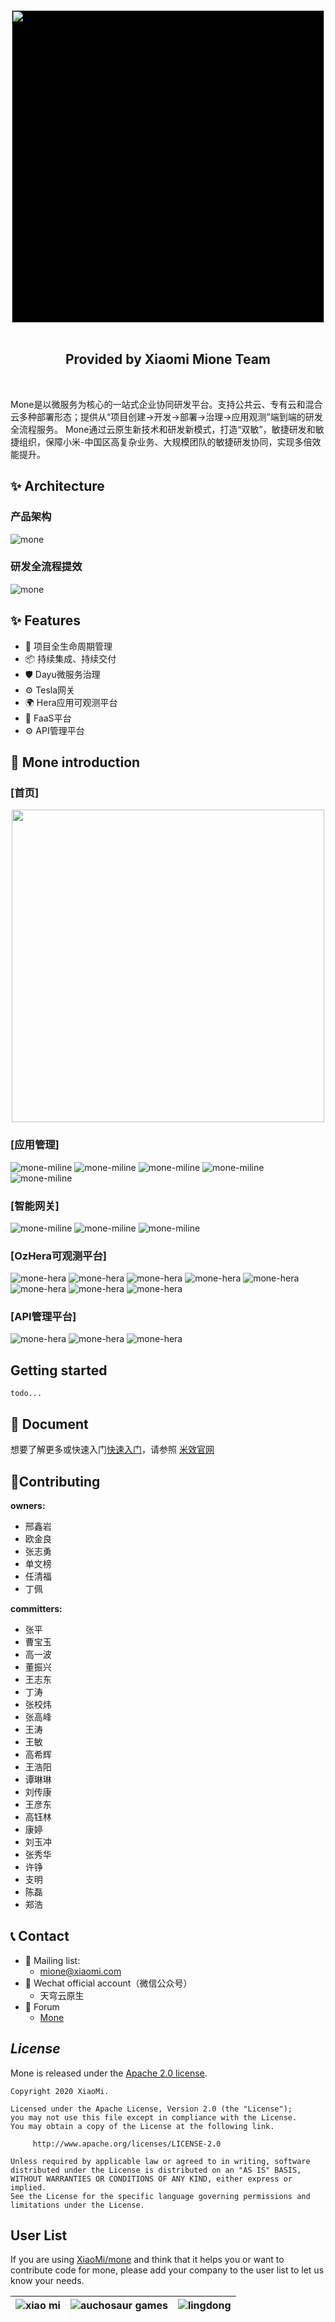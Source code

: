 <div align='center'>
    <a href="https://github.com/XiaoMi/mone">
      <img width="500" style='background:black' src="https://img.youpin.mi-img.com/middlewareGroup/1bd0957f930473e6449e3c34d52df98a.png">
    </a>
</div>
<div align='center'>
<br>
<h2 align='center' >Provided by Xiaomi Mione Team </h2>
<br>
</div>

  Mone是以微服务为核心的一站式企业协同研发平台。支持公共云、专有云和混合云多种部署形态；提供从“项目创建->开发->部署->治理->应用观测”端到端的研发全流程服务。
  Mone通过云原生新技术和研发新模式，打造“双敏”，敏捷研发和敏捷组织，保障小米-中国区高复杂业务、大规模团队的敏捷研发协同，实现多倍效能提升。

## ✨ Architecture
### 产品架构
![mone](readme/image/mione_architect.png)
### 研发全流程提效
![mone](readme/image/mione_devflow.png)


## ✨ Features
- 🌈 项目全生命周期管理
- 📦 持续集成、持续交付
- 🛡 Dayu微服务治理
- ⚙️ Tesla网关
- 🌍 Hera应用可观测平台
- 🎨 FaaS平台
- ⚙️ API管理平台



## 🔗 Mone introduction

### [首页]

<div align='center'>
  <a href="https://github.com/XiaoMi/mone">
    <img width=500" src="https://img.youpin.mi-img.com/middlewareGroup/79896da74b1a269a3a88455ab0439103.png?w=1306&h=851">
  </a>
</div>

### [应用管理]
![mone-miline](readme/image/miline01.png)
![mone-miline](readme/image/miline02.png)
![mone-miline](readme/image/miline03.png)
![mone-miline](readme/image/miline05.png)
![mone-miline](readme/image/miline04.png)

### [智能网关]
![mone-miline](readme/image/gw01.png)
![mone-miline](readme/image/gw02.png)
![mone-miline](readme/image/gw04.png)

### [OzHera可观测平台]
![mone-hera](readme/image/hera01.jpeg)
![mone-hera](readme/image/hera02.png)
![mone-hera](readme/image/hera03.png)
![mone-hera](readme/image/hera04.png)
![mone-hera](readme/image/hera05.png)
![mone-hera](readme/image/hera06.png)
![mone-hera](readme/image/hera07.png)
![mone-hera](readme/image/hera08.png)

### [API管理平台]
![mone-hera](readme/image/miapi01.png)
![mone-hera](readme/image/miapi02.png)
![mone-hera](readme/image/miapi03.png)


## Getting started
    todo...

## 📃 Document

 想要了解更多或快速入门[快速入门](http://mone.xiaomiyoupin.com/#/doc/1)，请参照 [米效官网](http://mone.xiaomiyoupin.com/#/index)
 
## 🔨Contributing

**owners:**
- 邢鑫岩
- 欧金良
- 张志勇
- 单文榜
- 任清福
- 丁佩

**committers:**
- 张平
- 曹宝玉
- 高一波
- 董振兴
- 王志东
- 丁涛
- 张校炜
- 张高峰
- 王涛
- 王敏
- 高希辉
- 王浩阳
- 谭琳琳
- 刘传康
- 王彦东
- 高钰林
- 康婷
- 刘玉冲
- 张秀华
- 许铮
- 支明
- 陈磊
- 郑浩
    
 ## 📞 Contact


 + 📮 Mailing list:
   + mione@xiaomi.com
 + 📮 Wechat official account（微信公众号）
   + 天穹云原生
 + 📮 Forum
   + [Mone](https://m.one.mi.com/)


## *License*
Mone is released under the [Apache 2.0 license](LICENSE).

```
Copyright 2020 XiaoMi.

Licensed under the Apache License, Version 2.0 (the "License");
you may not use this file except in compliance with the License.
You may obtain a copy of the License at the following link.

     http://www.apache.org/licenses/LICENSE-2.0

Unless required by applicable law or agreed to in writing, software
distributed under the License is distributed on an "AS IS" BASIS,
WITHOUT WARRANTIES OR CONDITIONS OF ANY KIND, either express or implied.
See the License for the specific language governing permissions and
limitations under the License.
```
## User List

If you are using [XiaoMi/mone](https://github.com/w1zirn/mone) and think that it helps you or want to contribute code for mone, please add your company to the user list to let us know your needs.

|![xiao mi](https://s02.mifile.cn/assets/static/image/logo-mi2.png)|![auchosaur games](readme/image/auchosaur_games.png)|![lingdong](readme/image/lingdong.png)|
| :---: | :---: | :---: |

